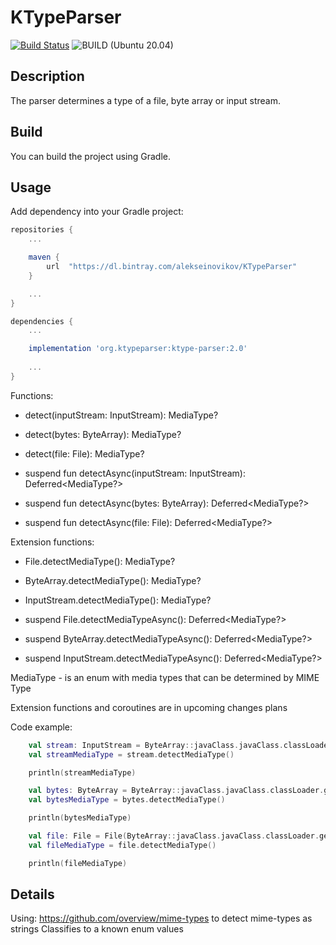 # KTypeParser
[![Build Status](https://travis-ci.org/Isabek/media-type-parser.svg)](https://travis-ci.org/Isabek/es-response-parser)
![BUILD (Ubuntu 20.04)](https://github.com/alekseinovikov/KTypeParser/workflows/BUILD%20(Ubuntu%2020.04)/badge.svg?branch=master)

## Description
The parser determines a type of a file, byte array or input stream. 

## Build
You can build the project using Gradle.

## Usage

Add dependency into your Gradle project:
```groovy
repositories {
    ...

    maven {
        url  "https://dl.bintray.com/alekseinovikov/KTypeParser"
    }

    ...
}

dependencies {
    ...

    implementation 'org.ktypeparser:ktype-parser:2.0'
    
    ...
}
```

Functions:
* detect(inputStream: InputStream): MediaType?
* detect(bytes: ByteArray): MediaType?
* detect(file: File): MediaType?

* suspend fun detectAsync(inputStream: InputStream): Deferred<MediaType?>
* suspend fun detectAsync(bytes: ByteArray): Deferred<MediaType?>
* suspend fun detectAsync(file: File): Deferred<MediaType?>

Extension functions:
* File.detectMediaType(): MediaType?
* ByteArray.detectMediaType(): MediaType?
* InputStream.detectMediaType(): MediaType?

* suspend File.detectMediaTypeAsync(): Deferred<MediaType?>
* suspend ByteArray.detectMediaTypeAsync(): Deferred<MediaType?>
* suspend InputStream.detectMediaTypeAsync(): Deferred<MediaType?>

MediaType - is an enum with media types that can be determined by MIME Type

Extension functions and coroutines are in upcoming changes plans

Code example:

```kotlin
    val stream: InputStream = ByteArray::javaClass.javaClass.classLoader.getResourceAsStream("download.png")
    val streamMediaType = stream.detectMediaType()

    println(streamMediaType)

    val bytes: ByteArray = ByteArray::javaClass.javaClass.classLoader.getResourceAsStream("download.png").readAllBytes()
    val bytesMediaType = bytes.detectMediaType()

    println(bytesMediaType)

    val file: File = File(ByteArray::javaClass.javaClass.classLoader.getResource("download.png").toURI())
    val fileMediaType = file.detectMediaType()

    println(fileMediaType)
```

## Details
Using: https://github.com/overview/mime-types to detect mime-types as strings
Classifies to a known enum values 
